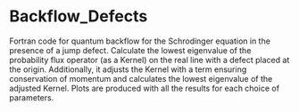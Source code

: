 # Backflow_Defects
Fortran code for quantum backflow for the Schrodinger equation in the presence of a jump defect.
Calculate the lowest eigenvalue of the probability flux operator (as a Kernel)
on the real line with a defect placed at the origin. Additionally, it adjusts the Kernel with
a term ensuring conservation of momentum and calculates the lowest eigenvalue of the adjusted Kernel.
Plots are produced with all the results for each choice of parameters.
